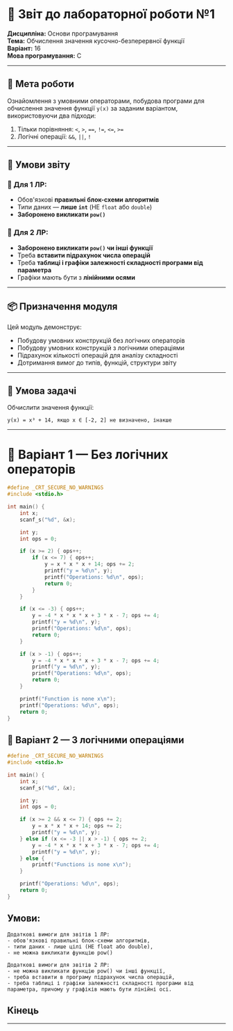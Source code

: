 # 🧾 Звіт до лабораторної роботи №1  
**Дисципліна:** Основи програмування  
**Тема:** Обчислення значення кусочно-безперервної функції  
**Варіант:** 16  
**Мова програмування:** C

---

## 🎯 Мета роботи

Ознайомлення з умовними операторами, побудова програми для обчислення значення функції `y(x)` за заданим варіантом, використовуючи два підходи:

1. Тільки порівняння: `<`, `>`, `==`, `!=`, `<=`, `>=`  
2. Логічні операції: `&&`, `||`, `!`

---

## 📎 Умови звіту

### 🔹 Для 1 ЛР:
- Обов'язкові **правильні блок-схеми алгоритмів**  
- Типи даних — **лише `int`** (НЕ `float` або `double`)  
- **Заборонено викликати `pow()`**

### 🔹 Для 2 ЛР:
- **Заборонено викликати `pow()` чи інші функції**  
- Треба **вставити підрахунок числа операцій**  
- Треба **таблиці і графіки залежності складності програми від параметра**  
- Графіки мають бути з **лінійними осями**

---

## 📦 Призначення модуля

Цей модуль демонструє:
- Побудову умовних конструкцій без логічних операторів  
- Побудову умовних конструкцій з логічними операціями  
- Підрахунок кількості операцій для аналізу складності  
- Дотримання вимог до типів, функцій, структури звіту



---

## 📐 Умова задачі

Обчислити значення функції:
```
y(x) = x³ + 14, якщо x ∈ [-2, 2] не визначено, інакше
```


---

# 🧮 Варіант 1 — Без логічних операторів

```c
#define _CRT_SECURE_NO_WARNINGS
#include <stdio.h>

int main() {
    int x;
    scanf_s("%d", &x);

    int y;
    int ops = 0;

    if (x >= 2) { ops++;
        if (x <= 7) { ops++;
            y = x * x * x + 14; ops += 2;
            printf("y = %d\n", y);
            printf("Operations: %d\n", ops);
            return 0;
        }
    }

    if (x <= -3) { ops++;
        y = -4 * x * x * x + 3 * x - 7; ops += 4;
        printf("y = %d\n", y);
        printf("Operations: %d\n", ops);
        return 0;
    }

    if (x > -1) { ops++;
        y = -4 * x * x * x + 3 * x - 7; ops += 4;
        printf("y = %d\n", y);
        printf("Operations: %d\n", ops);
        return 0;
    }

    printf("Function is none x\n");
    printf("Operations: %d\n", ops);
    return 0;
}
```

## 🧠 Варіант 2 — З логічними операціями
```c
#define _CRT_SECURE_NO_WARNINGS
#include <stdio.h>

int main() {
    int x;
    scanf_s("%d", &x);

    int y;
    int ops = 0;

    if (x >= 2 && x <= 7) { ops += 2;
        y = x * x * x + 14; ops += 2;
        printf("y = %d\n", y);
    } else if (x <= -3 || x > -1) { ops += 2;
        y = -4 * x * x * x + 3 * x - 7; ops += 4;
        printf("y = %d\n", y);
    } else {
        printf("Functions is none x\n");
    }

    printf("Operations: %d\n", ops);
    return 0;
}


```

## Умови:
```
Додаткові вимоги для звітів 1 ЛР:
- обов'язкові правильні блок-схеми алгоритмів,
- типи даних - лише цілі (НЕ float або double),
- не можна викликати функцію pow()

Додаткові вимоги для звітів 2 ЛР:
- не можна викликати функцію pow() чи інші функції,
- треба вставити в програму підрахунок числа операцій,
- треба таблиці і графіки залежності складності програми від параметра, причому у графіків мають бути лінійні осі.
```


## Кінець
---

